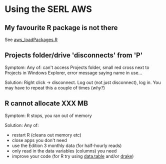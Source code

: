 # Using the SERL AWS

## My favourite R package is not there

See [aws_loadPackages.R](../R/aws_loadPackages.R)

## Projects folder/drive 'disconnects' from 'P'

Symptom: Any of: can't access Projects folder, small red cross next to Projects in Windows Explorer, error message saying name in use...

Solution: Right click -> disconnect. Log out (not just disconnect), log in. You may have to repeat this a couple of times (*why?*)

## R cannot allocate XXX MB

Symptom: R stops, you ran out of memory

Solution: Any of:

 * restart R (cleans out memory etc)
 * close apps you don't need
 * use the Edition 3 monthly data (for half-hourly reads)
 * only read in the data variables (columns) you need
 * improve your code (for R try using [data.table](https://rdatatable.gitlab.io/data.table/) and/or [drake](https://books.ropensci.org/drake/))
